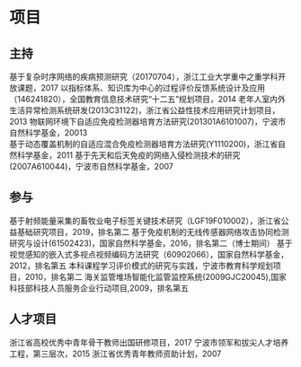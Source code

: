 # 项目


## 主持
基于复杂时序网络的疾病预测研究（20170704），浙江工业大学重中之重学科开放课题，2017 
以指标体系、知识库为中心的过程评价反馈系统设计及应用（146241820），全国教育信息技术研究“十二五”规划项目，2014 
老年人室内外生活异常检测系统研发(2013C31122)，浙江省公益性技术应用研究计划项目，2013 
物联网环境下自适应免疫检测器培育方法研究(201301A6101007)，宁波市自然科学基金，20013  
基于动态覆盖机制的自适应混合免疫检测器培育方法研究(Y1110200)，浙江省自然科学基金，2011 
基于先天和后天免疫的网络入侵检测技术的研究(2007A610044)，宁波市自然科学基金，2007 

## 参与
基于射频能量采集的畜牧业电子标签关键技术研究（LGF19F010002），浙江省公益基础研究项目，2019，排名第二
基于免疫机制的无线传感器网络攻击协同检测研究与设计(61502423)，国家自然科学基金，2016，排名第二（博士期间）
基于视觉感知的嵌入式多视点视频编码方法研究（60902066），国家自然科学基金，2012，排名第五
本科课程学习评价模式的研究与实践，宁波市教育科学规划项目，2010，排名第二
海关监管堆场智能化监管监控系统(2009GJC20045),国家科技部科技人员服务企业行动项目,2009，排名第五

## 人才项目
浙江省高校优秀中青年骨干教师出国研修项目，2017
宁波市领军和拔尖人才培养工程，第三层次，2015
浙江省优秀青年教师资助计划，2007

